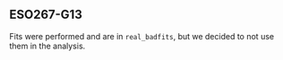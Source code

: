 ## ESO267-G13

Fits were performed and are in `real_badfits`, but we decided to not use them in the analysis.